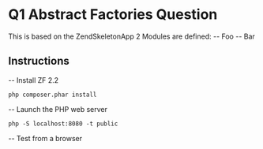 Q1 Abstract Factories Question
==============================

This is based on the ZendSkeletonApp
2 Modules are defined:
-- Foo
-- Bar

Instructions
------------
-- Install ZF 2.2
```
php composer.phar install
```
-- Launch the PHP web server
```
php -S localhost:8080 -t public
```
-- Test from a browser
